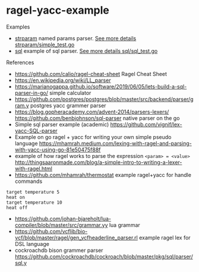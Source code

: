 # ragel-yacc-example

Examples
* [strparam](strparam) named params parser. [See more details strparam/simple_test.go](strparam/simple_test.go)
* [sql](sql) example of sql parser. [See more details sql/sql_test.go](sql/sql_test.go)

References

* https://github.com/calio/ragel-cheat-sheet Ragel Cheat Sheet
* https://en.wikipedia.org/wiki/LL_parser
* https://marianogappa.github.io/software/2019/06/05/lets-build-a-sql-parser-in-go/ simple calculator
* https://github.com/postgres/postgres/blob/master/src/backend/parser/gram.y postgres yacc grammer parser
* https://blog.gopheracademy.com/advent-2014/parsers-lexers/ https://github.com/benbjohnson/sql-parser native parser on the go
* Simple sql parser example (academic) https://github.com/vignif/lex-yacc-SQL-parser
* Example on go ragel + yacc for writing your own simple pseudo language https://mhamrah.medium.com/lexing-with-ragel-and-parsing-with-yacc-using-go-81e50475f88f
* example of how ragel works to parse the expression `<param> = <value>` http://thingsaaronmade.com/blog/a-simple-intro-to-writing-a-lexer-with-ragel.html
* https://github.com/mhamrah/thermostat example ragel+yacc for handle commands
```
target temperature 5
heat on
target temperature 10
heat off
```
* https://github.com/johan-bjareholt/lua-compiler/blob/master/src/grammar.yy lua grammar
* https://github.com/vcflib/bio-vcf/blob/master/ragel/gen_vcfheaderline_parser.rl example ragel lex for DSL language
* cockroachdb bison grammer parser https://github.com/cockroachdb/cockroach/blob/master/pkg/sql/parser/sql.y
